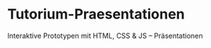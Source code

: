 Tutorium-Praesentationen
========================

Interaktive Prototypen mit HTML, CSS &amp; JS – Präsentationen
